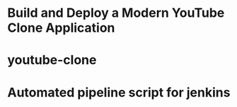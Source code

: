 # Build and Deploy a Modern YouTube Clone Application

# youtube-clone
# Automated pipeline script for jenkins
